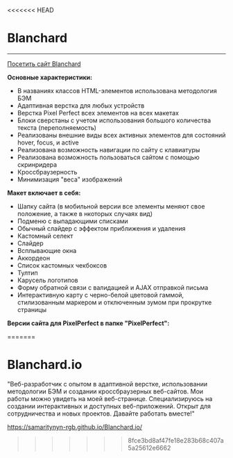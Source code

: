 <<<<<<< HEAD
# Blanchard

___
[Посетить сайт Blanchard](https://samaritynyn-rgb.github.io/Blanchard.io/)


**Основные характеристики:**

+ В названиях классов HTML-элементов использована методология БЭМ
+ Адаптивная верстка для любых устройств
+ Верстка Pixel Perfect всех элементов на всех макетах
+ Блоки сверстаны с учетом использования большого количества текста (переполняемость)
+ Реализованы внешние виды всех активных элементов для состояний hover, focus, и active
+ Реализована возможность навигации по сайту с клавиатуры
+ Реализована возможность пользоваться сайтом с помощью скринридера
+ Кроссбраузерность
+ Минимизация "веса" изображений


**Макет включает в себя:**

+ Шапку сайта (в мобильной версии все элементы меняют свое положение, а также в нкоторых случаях вид)
+ Подменю с выпадающими списками
+ Обычный слайдер с эффектом приближения и удаления
+ Кастомный селект
+ Слайдер 
+ Всплывающие окна
+ Аккордеон
+ Список кастомных чекбоксов
+ Тултип
+ Карусель логотипов
+ Форму обратной связи с валидацией и AJAX отправкой письма
+ Интерактивную карту с черно-белой цветовой гаммой, стилизованным маркером и отключенным зумом при прокрутке страницы


**Версии сайта для PixelPerfect в папке "PixelPerfect":**




=======
# Blanchard.io
"Веб-разработчик с опытом в адаптивной верстке, использовании методологии БЭМ и создании кроссбраузерных веб-сайтов. Мои работы можно увидеть на моей веб-странице. Специализируюсь на создании интерактивных и доступных веб-приложений. Открыт для сотрудничества и новых проектов. Давайте работать вместе!"


https://samaritynyn-rgb.github.io/Blanchard.io/
>>>>>>> 8fce3bd8af47fe18e283b68c407a5a25612e6662
